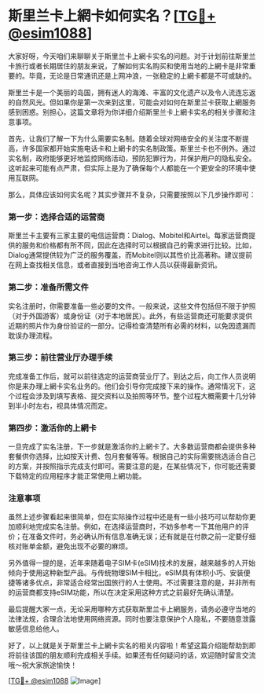 # 斯里兰卡上網卡如何实名？[[TG💪+ @esim1088](https://t.me/s/esim1088)]

大家好呀，今天咱们来聊聊关于斯里兰卡上網卡实名的问题。对于计划前往斯里兰卡旅行或者长期居住的朋友来说，了解如何实名购买和使用当地的上網卡是非常重要的。毕竟，无论是日常通讯还是上网冲浪，一张稳定的上網卡都是不可或缺的。

斯里兰卡是一个美丽的岛国，拥有迷人的海滩、丰富的文化遗产以及令人流连忘返的自然风光。但如果你是第一次来到这里，可能会对如何在斯里兰卡获取上網服务感到困惑。别担心，这篇文章将为你详细介绍斯里兰卡上網卡实名的相关步骤和注意事项。

首先，让我们了解一下为什么需要实名制。随着全球对网络安全的关注度不断提高，许多国家都开始实施电话卡和上網卡的实名制政策。斯里兰卡也不例外。通过实名制，政府能够更好地监控网络活动，预防犯罪行为，并保护用户的隐私安全。这听起来可能有点严肃，但实际上是为了确保每个人都能在一个更安全的环境中使用互联网。

那么，具体应该如何实名呢？其实步骤并不复杂，只需要按照以下几步操作即可：

### 第一步：选择合适的运营商

斯里兰卡主要有三家主要的电信运营商：Dialog、Mobitel和Airtel。每家运营商提供的服务和价格都有所不同，因此在选择时可以根据自己的需求进行比较。比如，Dialog通常提供较为广泛的服务覆盖，而Mobitel则以其性价比高著称。建议提前在网上查找相关信息，或者直接到当地咨询工作人员以获得最新资讯。

### 第二步：准备所需文件

实名注册时，你需要准备一些必要的文件。一般来说，这些文件包括但不限于护照（对于外国游客）或身份证（对于本地居民）。此外，有些运营商还可能要求提供近期的照片作为身份验证的一部分。记得检查清楚所有必需的材料，以免因遗漏而耽误办理流程。

### 第三步：前往营业厅办理手续

完成准备工作后，就可以前往选定的运营商营业厅了。到达之后，向工作人员说明你是来办理上網卡实名业务的。他们会引导你完成接下来的操作。通常情况下，这个过程会涉及到填写表格、提交资料以及拍照等环节。整个过程大概需要十几分钟到半小时左右，视具体情况而定。

### 第四步：激活你的上網卡

一旦完成了实名注册，下一步就是激活你的上網卡了。大多数运营商都会提供多种套餐供你选择，比如按天计费、包月套餐等等。根据自己的实际需要挑选适合自己的方案，并按照指示完成支付即可。需要注意的是，在某些情况下，你可能还需要下载特定的应用程序才能正常使用上網功能。

### 注意事项

虽然上述步骤看起来很简单，但在实际操作过程中还是有一些小技巧可以帮助你更加顺利地完成实名注册。例如，在选择运营商时，不妨多参考一下其他用户的评价；在准备文件时，务必确认所有信息准确无误；还有就是在付款之前一定要仔细核对账单金额，避免出现不必要的麻烦。

另外值得一提的是，近年来随着电子SIM卡(eSIM)技术的发展，越来越多的人开始倾向于使用这种新型产品。与传统物理SIM卡相比，eSIM具有体积小巧、安装便捷等诸多优点，非常适合经常出国旅行的人士使用。不过需要注意的是，并非所有的运营商都支持eSIM功能，所以在决定采用这种方式之前最好先确认清楚。

最后提醒大家一点，无论采用哪种方式获取斯里兰卡上網服务，请务必遵守当地的法律法规，合理合法地使用网络资源。同时也要注意保护个人隐私，不要随意泄露敏感信息给他人。

好了，以上就是关于斯里兰卡上網卡实名的相关内容啦！希望这篇介绍能帮助到即将前往该国的朋友顺利完成相关手续。如果还有任何疑问的话，欢迎随时留言交流哦～祝大家旅途愉快！

[[TG💪+ @esim1088](https://t.me/s/esim1088) ![Image](https://i.postimg.cc/4NQfJmqS/Snipaste-2025-05-13-00-14-12.png)]